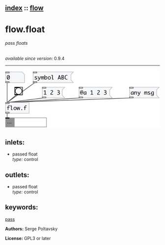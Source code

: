 [index](index.html) :: [flow](category_flow.html)
---

# flow.float

###### pass floats

*available since version:* 0.9.4

---




[![example](../examples/img/flow.float.jpg)](../examples/pd/flow.float.pd)









## inlets:

* passed float<br>
_type:_ control



## outlets:

* passed float<br>
_type:_ control



## keywords:

[pass](keywords/pass.html)






**Authors:** Serge Poltavsky




**License:** GPL3 or later





